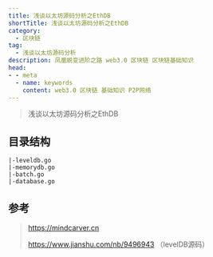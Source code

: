 ```yaml
---
title: 浅谈以太坊源码分析之EthDB
shortTitle: 浅谈以太坊源码分析之EthDB
category:
  - 区块链
tag:
  - 浅谈以太坊源码分析
description: 凤凰蜕变进阶之路 web3.0 区块链 区块链基础知识  
head:
- - meta
  - name: keywords
    content: web3.0 区块链 基础知识 P2P网络 
---
```

> 浅谈以太坊源码分析之EthDB
>

## 目录结构

```
|-leveldb.go
|-memorydb.go
|-batch.go
|-database.go
```

## 参考

> <https://mindcarver.cn>
>
> <https://www.jianshu.com/nb/9496943> （levelDB源码）
